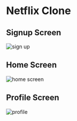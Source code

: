 # Netflix Clone
## Signup Screen
![sign up ](https://user-images.githubusercontent.com/111119962/189472254-c8c481ba-1638-4d76-a70f-6f9d6e24c98f.png)

## Home Screen
![home screen](https://user-images.githubusercontent.com/111119962/189472260-58343fa5-862c-46de-9eb1-c351c2de7b69.png)

## Profile Screen

![profile](https://user-images.githubusercontent.com/111119962/189472261-13273db7-03e6-45d6-9b11-8e23f8be4d8a.png)
